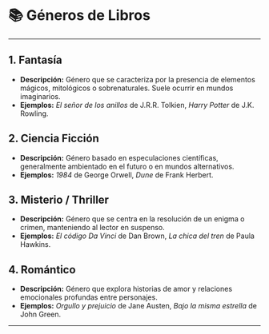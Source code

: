 # 📚 **Géneros de Libros**

---

## 1. **Fantasía**
   - **Descripción:** Género que se caracteriza por la presencia de elementos mágicos, mitológicos o sobrenaturales. Suele ocurrir en mundos imaginarios.
   - **Ejemplos:** *El señor de los anillos* de J.R.R. Tolkien, *Harry Potter* de J.K. Rowling.

## 2. **Ciencia Ficción**
   - **Descripción:** Género basado en especulaciones científicas, generalmente ambientado en el futuro o en mundos alternativos.
   - **Ejemplos:** *1984* de George Orwell, *Dune* de Frank Herbert.

## 3. **Misterio / Thriller**
   - **Descripción:** Género que se centra en la resolución de un enigma o crimen, manteniendo al lector en suspenso.
   - **Ejemplos:** *El código Da Vinci* de Dan Brown, *La chica del tren* de Paula Hawkins.

## 4. **Romántico**
   - **Descripción:** Género que explora historias de amor y relaciones emocionales profundas entre personajes.
   - **Ejemplos:** *Orgullo y prejuicio* de Jane Austen, *Bajo la misma estrella* de John Green.
---
